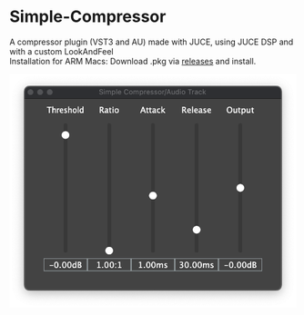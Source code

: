 # Simple-Compressor

A compressor plugin (VST3 and AU) made with JUCE, using JUCE DSP and with a custom LookAndFeel\
Installation for ARM Macs: Download .pkg via [releases](https://github.com/billbosh/Simple-Compressor/releases) and install.

![Plugin screenshot](PluginScreenshot.png)
